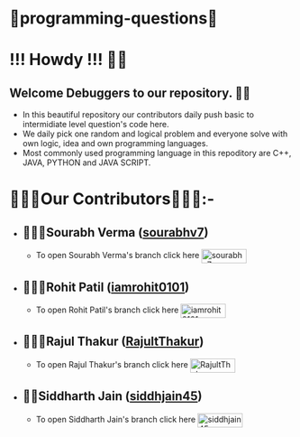 # **🤖programming-questions🤖**

# **!!! Howdy !!! 👋🏻**  
## **Welcome Debuggers to our repository. 🧑‍💻**
* In this beautiful repository our contributors daily push basic to intermidiate level question's code here.
* We daily pick one random and logical problem and everyone solve with own logic, idea and own programming languages.
* Most commonly used programming language in this repoditory are C++, JAVA, PYTHON and JAVA SCRIPT.

# 👨🏻‍💻Our Contributors👨🏻‍💻:-
* ## 👨🏻‍⚖️Sourabh Verma ([sourabhv7](https://github.com/sourabhv7))
    * To open Sourabh Verma's branch click here <a href="https://github.com/sourabhv7/programming-questions/tree/sourabhv7" target="blank"><img align="center" src="image.png" alt="sourabhv7" height="25" width="80" /></a>
* ## 👨🏻‍💼Rohit Patil ([iamrohit0101](https://github.com/iamrohit0101))
    * To open Rohit Patil's branch click here <a href="https://github.com/sourabhv7/programming-questions/tree/iamrohit0101" target="blank"><img align="center" src="image.png" alt="iamrohit0101" height="25" width="80" /></a>
* ## 🦸🏻‍♂️Rajul Thakur ([RajultThakur](https://github.com/RajultThakur))
    * To open Rajul Thakur's branch click here <a href="https://github.com/sourabhv7/programming-questions/tree/RajultThakur" target="blank"><img align="center" src="image.png" alt="RajultThakur" height="25" width="80" /></a>
* ## 🤵🏻Siddharth Jain ([siddhjain45](https://github.com/siddhjain45))
    * To open Siddharth Jain's branch click here <a href="https://github.com/sourabhv7/programming-questions/tree/siddhjian45" target="blank"><img align="center" src="image.png" alt="siddhjain45" height="25" width="80" /></a>


